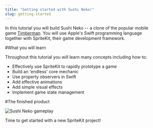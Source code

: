 ```yaml
---
title: "Getting started with Sushi Neko!"
slug: getting-started
---
```


In this tutorial you will build Sushi Neko -- a clone of the popular mobile game [Timberman](https://itunes.apple.com/us/app/timberman/id871809581?mt=8). You will use Apple's Swift programming language together with SpriteKit, their game development framework.

#What you will learn

Throughout this tutorial you will learn many concepts including how to:

- Effectively use SpriteKit to rapidly prototype a game
- Build an 'endless' core mechanic
- Use property observers in Swift
- Add effective animations
- Add simple visual effects
- Implement game state management

#The finished product

![Sushi Neko gameplay](../Tutorial-Images/animated_gameplay.gif)

Time to get started with a new SpriteKit project!
